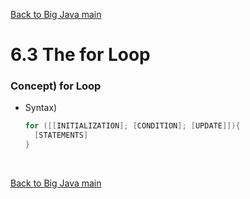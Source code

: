 [Back to Big Java main](../../main.md)

# 6.3 The for Loop
### Concept) for Loop
- Syntax)
  ```java
  for ([[INITIALIZATION]; [CONDITION]; [UPDATE]]){
    [STATEMENTS]
  }
  ```



<br>

[Back to Big Java main](../../main.md)